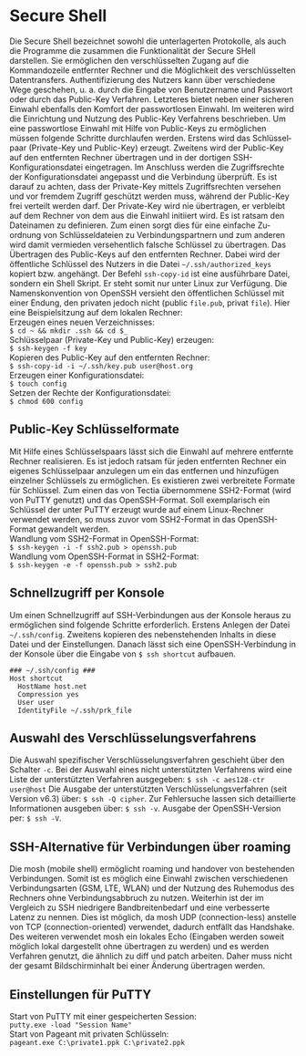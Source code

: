<!-- soft hyphen &shy; -->
# Secure Shell

Die Secure Shell bezeichnet sowohl die unterlagerten Protokolle, als auch die Programme die zusammen die Funktionalität der Secure SHell darstellen. Sie ermöglichen den verschlüsselten Zugang auf die Kommandozeile entfernter Rechner und die Möglichkeit des verschlüsselten Datentransfers. Authen&shy;ti&shy;fizierung des Nutzers kann über verschiedene Wege geschehen, u. a. durch die Eingabe von Benutzer&shy;name und Passwort oder durch das Public-Key Verfahren. Letzteres bietet neben einer sicheren Einwahl ebenfalls den Komfort der passwortlosen Einwahl. Im weiteren wird die Ein&shy;richtung und Nutzung des Public-Key Verfahrens beschrieben.
Um eine passwortlose Einwahl mit Hilfe von Public-Keys zu ermöglichen müssen folgende Schritte durchlaufen werden. Erstens wird das Schlüssel&shy;paar (Private-Key und Public-Key) erzeugt. Zweitens wird der Public-Key auf den entfernten Rechner übertragen und in der dortigen SSH-Konfigurationsdatei eingetragen. Im Anschluss werden die Zugriffsrechte der Konfigurationsdatei angepasst und die Verbindung über&shy;prüft. Es ist darauf zu achten, dass der Private-Key mittels Zugriffsrechten versehen und vor fremdem Zugriff geschützt werden muss, während der Public-Key frei verteilt werden darf. Der Private-Key wird nie übertragen, er verbleibt auf dem Rechner von dem aus die Einwahl initiiert wird. Es ist ratsam den Dateinamen zu definieren. Zum einen sorgt dies für eine einfache Zu&shy;ordnung von Schlüsseldateien zu Verbindungspartnern und zum anderen wird damit vermieden versehentlich falsche Schlüssel zu übertragen. Das Übertragen des Public-Keys auf den entfernten Rechner. Dabei wird der öffentliche Schlüssel des Nutzers in die Datei `~/.ssh/authorized_keys` kopiert bzw. angehängt. Der Befehl `ssh-copy-id` ist eine ausführbare Datei, sondern ein Shell Skript. Er steht somit nur unter Linux zur Verfügung. Die Namenskonvention von OpenSSH versieht den öffentlichen Schlüssel mit einer Endung, den privaten jedoch nicht (public `file.pub`, privat `file`). Hier eine Beispielsitzung auf dem lokalen Rechner:  
Erzeugen eines neuen Verzeichnisses:  
`$ cd ~ && mkdir .ssh && cd $_`  
Schlüsselpaar (Private-Key und Public-Key) erzeugen:  
`$ ssh-keygen -f key`  
Kopieren des Public-Key auf den entfernten Rechner:  
`$ ssh-copy-id -i ~/.ssh/key.pub user@host.org`  
Erzeugen einer Konfigurationsdatei:  
`$ touch config`  
Setzen der Rechte der Konfigurationsdatei:  
`$ chmod 600 config`  

## Public-Key Schlüsselformate
Mit Hilfe eines Schlüsselspaars lässt sich die Einwahl auf mehrere entfernte Rechner realisieren. Es ist jedoch ratsam für jeden entfernten Rechner ein eigenes Schlüsselpaar anzulegen um ein das entfernen und hinzufügen einzelner Schlüssels zu ermöglichen. Es existieren zwei verbreitete Formate für Schlüssel. Zum einen das von Tectia übernommene SSH2-Format (wird von PuTTY genutzt) und das OpenSSH-Format. Soll exemplarisch ein Schlüssel der unter PuTTY erzeugt wurde auf einem Linux-Rechner verwendet werden, so muss zuvor vom  SSH2-Format in das OpenSSH-Format gewandelt werden.  
Wandlung vom SSH2-Format in OpenSSH-Format:  
`$ ssh-keygen -i -f ssh2.pub > openssh.pub`  
Wandlung vom OpenSSH-Format in SSH2-Format:  
`$ ssh-keygen -e -f openssh.pub > ssh2.pub`  

## Schnellzugriff per Konsole
Um einen Schnellzugriff auf SSH-Verbindungen aus der Konsole heraus zu ermöglichen sind folgende Schritte erforderlich. Erstens Anlegen der Datei `~/.ssh/config`. Zweitens kopieren des nebenstehenden Inhalts in diese Datei und der Einstellungen. Danach lässt sich eine OpenSSH-&shy;Verbindung in der Konsole über die Eingabe von `$ ssh shortcut` aufbauen.
```
### ~/.ssh/config ###
Host shortcut
  HostName host.net
  Compression yes
  User user
  IdentityFile ~/.ssh/prk_file
```
## Auswahl des Verschlüsselungsverfahrens
Die Auswahl spezifischer Verschlüsselungsverfahren geschieht über den Schalter `-c`. Bei der Auswahl eines nicht unterstützten Verfahrens wird eine Liste der unterstützten Verfahren ausgegeben: `$ ssh -c aes128-ctr user@host`
Die Ausgabe der unterstützten Verschlüsselungsverfahren (seit Version v6.3) über: `$ ssh -Q cipher`. Zur Fehlersuche lassen sich detaillierte Informationen ausgeben über: `$ ssh -v`. Ausgabe der OpenSSH-Version per: `$ ssh -V`.

## SSH-Alternative für Verbindungen über roaming
Die mosh (mobile shell) ermöglicht roaming und handover von bestehenden Verbindungen. Somit ist es möglich eine Einwahl zwischen verschiedenen Verbindungsarten (GSM, LTE, WLAN) und der Nutzung des Ruhemodus des Rechners ohne Verbindungsabbruch zu nutzen. Weiterhin ist der im Vergleich zu SSH niedrigere Bandbreitenbedarf und eine verbesserte Latenz zu nennen. Dies ist möglich, da mosh UDP (connection-less) anstelle von TCP (connection-oriented) verwendet, dadurch entfällt das Handshake. Des weiteren verwendet mosh ein lokales Echo (Eingaben werden soweit möglich lokal dargestellt ohne übertragen zu werden) und es werden Verfahren genutzt, die ähnlich zu diff und patch arbeiten. Daher muss nicht der gesamt Bildschirminhalt bei einer Änderung übertragen werden.

## Einstellungen für PuTTY
Start von PuTTY mit einer gespeicherten Session:  
`putty.exe -load "Session Name"`  
Start von Pageant mit privaten Schlüsseln:  
`pageant.exe C:\private1.ppk C:\private2.ppk`
